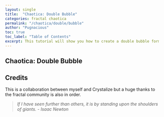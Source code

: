 ```yaml
---
layout: single
title:  "Chaotica: Double Bubble"
categories: fractal chaotica
permalink: "/chaotica/double/bubble"
author: "Pugnacious"
toc: true
toc_label: "Table of Contents"
excerpt: This tutorial will show you how to create a double bubble form with chaotica.
---
```


## Chaotica: Double Bubble

## Credits

This is a collaboration between myself and Crystalize but a huge thanks to the fractal community is also in order.

> *If I have seen further than others, it is by standing upon the shoulders of giants.  - Isaac Newton*
